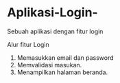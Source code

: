 # Aplikasi-Login-
Sebuah aplikasi dengan fitur login

Alur fitur Login
1. Memasukkan email dan password
2. Memvalidasi masukan.
3. Menampilkan halaman beranda.
